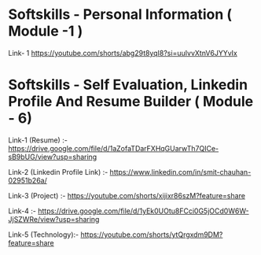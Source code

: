 # Softskills - Personal Information ( Module -1 )
Link- 1 https://youtube.com/shorts/abg29t8yqI8?si=uuIvvXtnV6JYYvIx

# Softskills - Self Evaluation, Linkedin Profile And Resume Builder ( Module - 6)
Link-1 (Resume) :- https://drive.google.com/file/d/1aZofaTDarFXHqGUarwTh7QICe-sB9bUG/view?usp=sharing

Link-2 (Linkedin Profile Link) :- https://www.linkedin.com/in/smit-chauhan-02951b26a/

Link-3 (Project) :- https://youtube.com/shorts/xijixr86szM?feature=share

Link-4 :- https://drive.google.com/file/d/1yEk0UOtu8FCci0G5jOCd0W6W-JjSZWRe/view?usp=sharing

Link-5 (Technology):- https://youtube.com/shorts/ytQrgxdm9DM?feature=share

